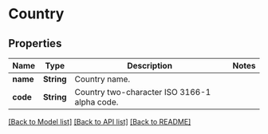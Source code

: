 # Country

## Properties

Name | Type | Description | Notes
------------ | ------------- | ------------- | -------------
**name** | **String** | Country name. | 
**code** | **String** | Country two-character ISO 3166-1 alpha code. | 

[[Back to Model list]](../README.md#documentation-for-models) [[Back to API list]](../README.md#documentation-for-api-endpoints) [[Back to README]](../README.md)


